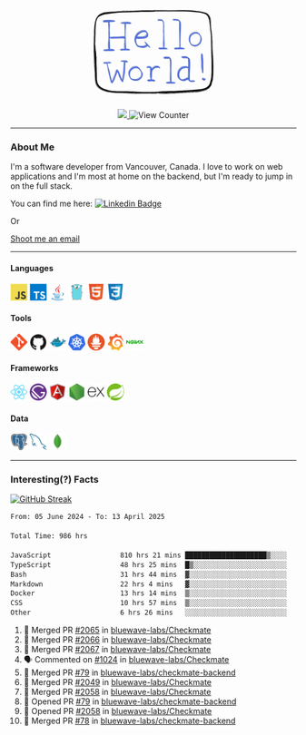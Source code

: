 <div align="center">
    <img src="./img/hello_world.webp" height="200px" width="">
    <div>
        <a href="https://www.linkedin.com/in/ajhollid">
            <img src="https://img.shields.io/badge/LinkedIn-blue"/>
        </a>
        <img src="https://komarev.com/ghpvc/?username=ajhollid&color=yellow" alt="View Counter">
    </div>
</div>

---

### About Me

I'm a software developer from Vancouver, Canada. I love to work on web applications and I'm most at home on the backend, but I'm ready to jump in on the full stack.

You can find me here: [![Linkedin Badge](https://img.shields.io/badge/-ajhollid-blue?style=flat&logo=Linkedin&logoColor=white)](https://www.linkedin.com/in/ajhollid)

Or

[Shoot me an email](mailto:ajhollid@gmail.com)

---

#### Languages

<div>
    <img src="./img/devicons/javascript-original.svg" width=30 height=30 alt="JavaScript">
    <img src="/img/devicons/typescript-original.svg" width=30 height=30 alt="TypeScript">
    <img src="./img/devicons/java-original.svg" width=30 height=30 alt="Java">
    <img src="./img/devicons/go-original.svg" width=30 height=30 alt="Golang">
    <img src="./img/devicons/html5-original.svg" width=30 height=30 alt="HTML 5">
    <img src="./img/devicons/css3-original.svg" width=30 height=30 alt="CSS 3">
</div>

#### Tools

<div>
    <img src="./img/devicons/git-original.svg" width=30 height=30 alt="Git">
    <img src="./img/devicons/github-original.svg" width=30 height=30 alt="Github">
    <img src="./img/devicons/docker-original.svg" width=30 
    height=30 alt="Docker">
    <img src="./img/devicons/kubernetes-original.svg" width=30 height=30 alt="K8">
    <img src="./img/devicons/prometheus-original.svg" width=30 height=30 alt="Prometheus">
    <img src="./img/devicons/grafana-original.svg" width=30 height=30 alt="Grafana">
    <img src="./img/devicons/nginx-original.svg" width=30 height=30 alt="Nginx">
</div>

#### Frameworks

<div>
    <img src="./img/devicons/react-original.svg" width=30 height=30 alt="React">
    <img src="./img/devicons/gatsby-original.svg" width=30 height=30 alt="Gatsby">
    <img src="./img/devicons/angularjs-original.svg" width=30 height=30 alt="AngularJS">
    <img src="./img/devicons/nodejs-original.svg" width=30 height=30 alt="NodeJS">
    <img src="./img/devicons/express-original.svg" width=30 height=30 alt="Express">
    <img src="./img/devicons/spring-original.svg" width=30 height=30 alt="Spring">
</div>

#### Data

<div>
    <img src="./img/devicons/postgresql-original.svg" width=30 height=30 alt="Postgresql">
    <img src="./img/devicons/mysql-original.svg" width=30 height=30 alt="Mysql">
    <img src="./img/devicons/mongodb-original.svg" width=30 height=30 alt="MongoDB">
</div>

---

### Interesting(?) Facts

[![GitHub Streak](http://github-readme-streak-stats.herokuapp.com?user=ajhollid)](https://git.io/streak-stats)

 <!--START_SECTION:waka-->

```txt
From: 05 June 2024 - To: 13 April 2025

Total Time: 986 hrs

JavaScript                 810 hrs 21 mins ████████████████████▒░░░░   81.65 %
TypeScript                 48 hrs 25 mins  █▒░░░░░░░░░░░░░░░░░░░░░░░   04.88 %
Bash                       31 hrs 44 mins  ▓░░░░░░░░░░░░░░░░░░░░░░░░   03.20 %
Markdown                   22 hrs 4 mins   ▓░░░░░░░░░░░░░░░░░░░░░░░░   02.22 %
Docker                     13 hrs 14 mins  ▒░░░░░░░░░░░░░░░░░░░░░░░░   01.33 %
CSS                        10 hrs 57 mins  ▒░░░░░░░░░░░░░░░░░░░░░░░░   01.10 %
Other                      6 hrs 26 mins   ░░░░░░░░░░░░░░░░░░░░░░░░░   00.65 %
```

<!--END_SECTION:waka-->


<!--START_SECTION:activity-->
1. 🎉 Merged PR [#2065](https://github.com/bluewave-labs/Checkmate/pull/2065) in [bluewave-labs/Checkmate](https://github.com/bluewave-labs/Checkmate)
2. 🎉 Merged PR [#2066](https://github.com/bluewave-labs/Checkmate/pull/2066) in [bluewave-labs/Checkmate](https://github.com/bluewave-labs/Checkmate)
3. 🎉 Merged PR [#2067](https://github.com/bluewave-labs/Checkmate/pull/2067) in [bluewave-labs/Checkmate](https://github.com/bluewave-labs/Checkmate)
4. 🗣 Commented on [#1024](https://github.com/bluewave-labs/Checkmate/issues/1024#issuecomment-2806636042) in [bluewave-labs/Checkmate](https://github.com/bluewave-labs/Checkmate)
5. 🎉 Merged PR [#79](https://github.com/bluewave-labs/checkmate-backend/pull/79) in [bluewave-labs/checkmate-backend](https://github.com/bluewave-labs/checkmate-backend)
6. 🎉 Merged PR [#2049](https://github.com/bluewave-labs/Checkmate/pull/2049) in [bluewave-labs/Checkmate](https://github.com/bluewave-labs/Checkmate)
7. 🎉 Merged PR [#2058](https://github.com/bluewave-labs/Checkmate/pull/2058) in [bluewave-labs/Checkmate](https://github.com/bluewave-labs/Checkmate)
8. 💪 Opened PR [#79](https://github.com/bluewave-labs/checkmate-backend/pull/79) in [bluewave-labs/checkmate-backend](https://github.com/bluewave-labs/checkmate-backend)
9. 💪 Opened PR [#2058](https://github.com/bluewave-labs/Checkmate/pull/2058) in [bluewave-labs/Checkmate](https://github.com/bluewave-labs/Checkmate)
10. 🎉 Merged PR [#78](https://github.com/bluewave-labs/checkmate-backend/pull/78) in [bluewave-labs/checkmate-backend](https://github.com/bluewave-labs/checkmate-backend)
<!--END_SECTION:activity-->
